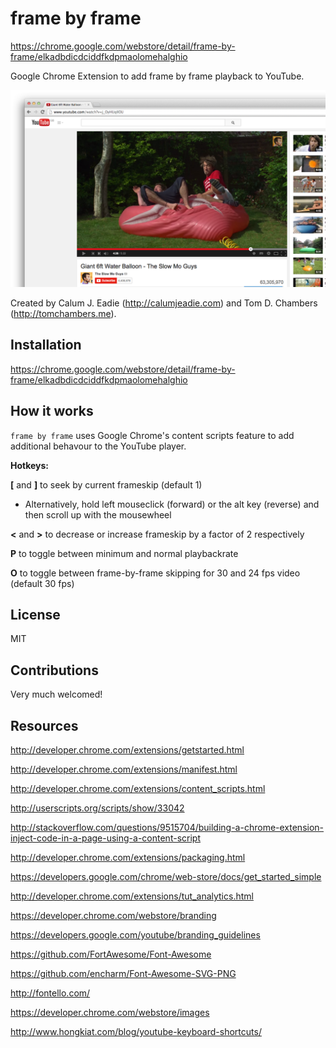 frame by frame
==============

https://chrome.google.com/webstore/detail/frame-by-frame/elkadbdicdciddfkdpmaolomehalghio

Google Chrome Extension to add frame by frame playback to YouTube.

!["Screenshot"](screenshots/screenshot-1.png)

Created by Calum J. Eadie (http://calumjeadie.com) and Tom D. Chambers (http://tomchambers.me).

Installation
------------

https://chrome.google.com/webstore/detail/frame-by-frame/elkadbdicdciddfkdpmaolomehalghio

How it works
------------

`frame by frame` uses Google Chrome's content scripts feature to add additional
behavour to the YouTube player.

<b>Hotkeys:</b>

<b>[</b> and <b>]</b> to seek by current frameskip (default 1)

* Alternatively, hold left mouseclick (forward) or the alt key (reverse) and then scroll up with the mousewheel

<b><</b> and  <b>></b> to decrease or increase frameskip by a factor of 2 respectively

<b>P</b> to toggle between minimum and normal playbackrate

<b>O</b> to toggle between frame-by-frame skipping for 30 and 24 fps video (default 30 fps)

License
-------

MIT

Contributions
-------------

Very much welcomed!

Resources
---------

http://developer.chrome.com/extensions/getstarted.html

http://developer.chrome.com/extensions/manifest.html

http://developer.chrome.com/extensions/content_scripts.html

http://userscripts.org/scripts/show/33042

http://stackoverflow.com/questions/9515704/building-a-chrome-extension-inject-code-in-a-page-using-a-content-script

http://developer.chrome.com/extensions/packaging.html

https://developers.google.com/chrome/web-store/docs/get_started_simple

http://developer.chrome.com/extensions/tut_analytics.html

https://developer.chrome.com/webstore/branding

https://developers.google.com/youtube/branding_guidelines

https://github.com/FortAwesome/Font-Awesome

https://github.com/encharm/Font-Awesome-SVG-PNG

http://fontello.com/

https://developer.chrome.com/webstore/images

http://www.hongkiat.com/blog/youtube-keyboard-shortcuts/
